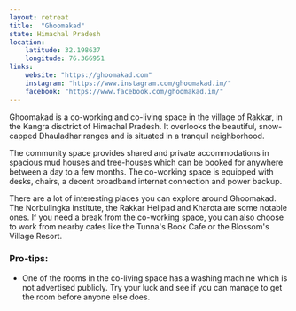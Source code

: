 ```yaml
--- 
layout: retreat
title:  "Ghoomakad"
state: Himachal Pradesh
location: 
    latitude: 32.198637
    longitude: 76.366951
links:
    website: "https://ghoomakad.com"
    instagram: "https://www.instagram.com/ghoomakad.im/"
    facebook: "https://www.facebook.com/ghoomakad.im/"
---
```


Ghoomakad is a co-working and co-living space in the village of Rakkar, in the Kangra disctrict of Himachal Pradesh. It overlooks the beautiful, snow-capped Dhauladhar ranges and is situated in a tranquil neighborhood.

The community space provides shared and private accommodations in spacious mud houses and tree-houses which can be booked for anywhere between a day to a few months. The co-working space is equipped with desks, chairs, a decent broadband internet connection and power backup.

There are a lot of interesting places you can explore around Ghoomakad. The Norbulingka institute, the Rakkar Helipad and Kharota are some notable ones. If you need a break from the co-working space, you can also choose to work from nearby cafes like the Tunna's Book Cafe or the Blossom's Village Resort.

### Pro-tips:
- One of the rooms in the co-living space has a washing machine which is not advertised publicly. Try your luck and see if you can manage to get the room before anyone else does. 
